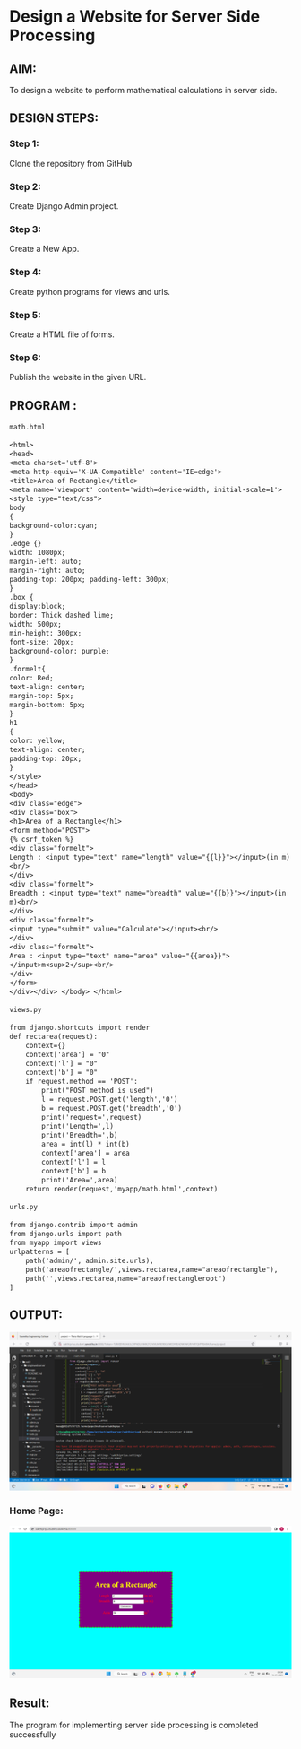 # Design a Website for Server Side Processing

## AIM:
To design a website to perform mathematical calculations in server side.

## DESIGN STEPS:
### Step 1:
 Clone the repository from GitHub

### Step 2:
 Create Django Admin project.

### Step 3:
 Create a New App.

### Step 4:
 Create python programs for views and urls.

### Step 5:
 Create a HTML file of forms.

### Step 6:
 Publish the website in the given URL.

## PROGRAM :
```
math.html

<html> 
<head> 
<meta charset='utf-8'> 
<meta http-equiv='X-UA-Compatible' content='IE=edge'> 
<title>Area of Rectangle</title> 
<meta name='viewport' content='width=device-width, initial-scale=1'> 
<style type="text/css"> 
body 
{
background-color:cyan; 
} 
.edge {} 
width: 1080px; 
margin-left: auto; 
margin-right: auto; 
padding-top: 200px; padding-left: 300px; 
} 
.box { 
display:block; 
border: Thick dashed lime; 
width: 500px; 
min-height: 300px; 
font-size: 20px; 
background-color: purple; 
} 
.formelt{ 
color: Red; 
text-align: center;
margin-top: 5px;
margin-bottom: 5px;
}
h1
{
color: yellow;
text-align: center;
padding-top: 20px;
}
</style>
</head>
<body>
<div class="edge">
<div class="box">
<h1>Area of a Rectangle</h1>
<form method="POST">
{% csrf_token %}
<div class="formelt">
Length : <input type="text" name="length" value="{{l}}"></input>(in m)<br/>
</div>
<div class="formelt">
Breadth : <input type="text" name="breadth" value="{{b}}"></input>(in m)<br/>
</div>
<div class="formelt">
<input type="submit" value="Calculate"></input><br/>
</div>
<div class="formelt">
Area : <input type="text" name="area" value="{{area}}"></input>m<sup>2</sup><br/>
</div>
</form>
</div></div> </body> </html>

views.py

from django.shortcuts import render
def rectarea(request):
    context={}
    context['area'] = "0"
    context['l'] = "0"
    context['b'] = "0"
    if request.method == 'POST':
        print("POST method is used")
        l = request.POST.get('length','0')
        b = request.POST.get('breadth','0')
        print('request=',request)
        print('Length=',l)
        print('Breadth=',b)
        area = int(l) * int(b)
        context['area'] = area
        context['l'] = l
        context['b'] = b
        print('Area=',area)
    return render(request,'myapp/math.html',context)

urls.py

from django.contrib import admin
from django.urls import path
from myapp import views
urlpatterns = [
    path('admin/', admin.site.urls),
    path('areaofrectangle/',views.rectarea,name="areaofrectangle"),
    path('',views.rectarea,name="areaofrectangleroot")
]
```


## OUTPUT:
![Output](./out8.png)

### Home Page:
![Home Page](./home.png)


## Result:
The program for implementing server side processing is completed successfully

